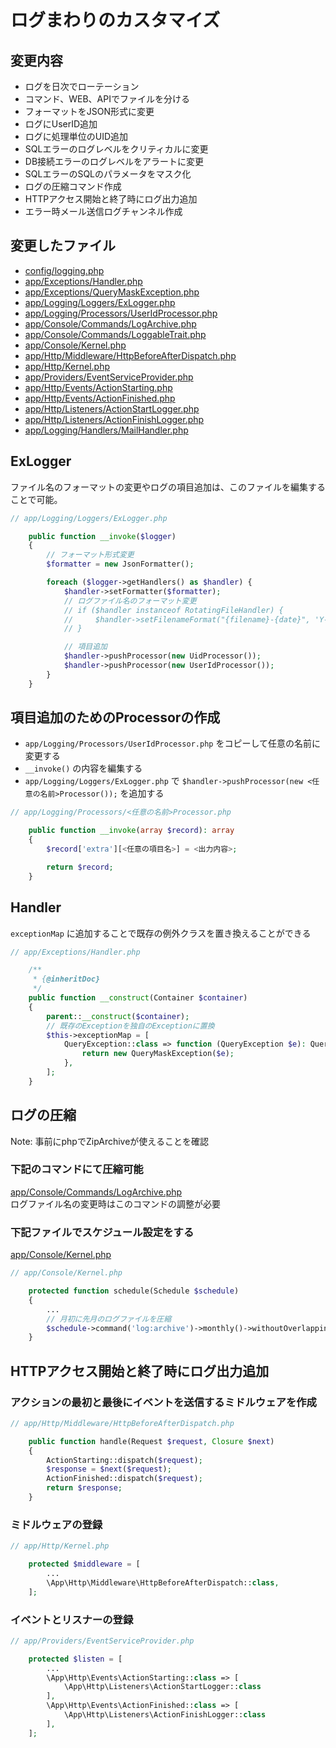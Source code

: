 # ログまわりのカスタマイズ

## 変更内容

- ログを日次でローテーション
- コマンド、WEB、APIでファイルを分ける
- フォーマットをJSON形式に変更
- ログにUserID追加
- ログに処理単位のUID追加
- SQLエラーのログレベルをクリティカルに変更
- DB接続エラーのログレベルをアラートに変更
- SQLエラーのSQLのパラメータをマスク化
- ログの圧縮コマンド作成
- HTTPアクセス開始と終了時にログ出力追加
- エラー時メール送信ログチャンネル作成

## 変更したファイル

- [config/logging.php](../config/logging.php)
- [app/Exceptions/Handler.php](../app/Exceptions/Handler.php)
- [app/Exceptions/QueryMaskException.php](../app/Exceptions/QueryMaskException.php)
- [app/Logging/Loggers/ExLogger.php](../app/Logging/Loggers/ExLogger.php)
- [app/Logging/Processors/UserIdProcessor.php](../app/Logging/Processors/UserIdProcessor.php)
- [app/Console/Commands/LogArchive.php](../app/Console/Commands/LogArchive.php)
- [app/Console/Commands/LoggableTrait.php](../app/Console/Commands/LoggableTrait.php)
- [app/Console/Kernel.php](../app/Console/Kernel.php)
- [app/Http/Middleware/HttpBeforeAfterDispatch.php](../app/Http/Middleware/HttpBeforeAfterDispatch.php)
- [app/Http/Kernel.php](../app/Http/Kernel.php)
- [app/Providers/EventServiceProvider.php](../app/Providers/EventServiceProvider.php)
- [app/Http/Events/ActionStarting.php](../app/Http/Events/ActionStarting.php)
- [app/Http/Events/ActionFinished.php](../app/Http/Events/ActionFinished.php)
- [app/Http/Listeners/ActionStartLogger.php](../app/Http/Listeners/ActionStartLogger.php)
- [app/Http/Listeners/ActionFinishLogger.php](../app/Http/Listeners/ActionFinishLogger.php)
- [app/Logging/Handlers/MailHandler.php](../app/Logging/Handlers/MailHandler.php)

## ExLogger

ファイル名のフォーマットの変更やログの項目追加は、このファイルを編集することで可能。

```php
// app/Logging/Loggers/ExLogger.php

    public function __invoke($logger)
    {
        // フォーマット形式変更
        $formatter = new JsonFormatter();

        foreach ($logger->getHandlers() as $handler) {
            $handler->setFormatter($formatter);
            // ログファイル名のフォーマット変更
            // if ($handler instanceof RotatingFileHandler) {
            //     $handler->setFilenameFormat("{filename}-{date}", 'Y-m-d');
            // }

            // 項目追加
            $handler->pushProcessor(new UidProcessor());
            $handler->pushProcessor(new UserIdProcessor());
        }
    }
```

## 項目追加のためのProcessorの作成

- `app/Logging/Processors/UserIdProcessor.php` をコピーして任意の名前に変更する
- `__invoke()` の内容を編集する
- `app/Logging/Loggers/ExLogger.php` で `$handler->pushProcessor(new <任意の名前>Processor());` を追加する

```php
// app/Logging/Processors/<任意の名前>Processor.php

    public function __invoke(array $record): array
    {
        $record['extra'][<任意の項目名>] = <出力内容>;

        return $record;
    }
```

## Handler

`exceptionMap` に追加することで既存の例外クラスを置き換えることができる

```php
// app/Exceptions/Handler.php

    /**
     * {@inheritDoc}
     */
    public function __construct(Container $container)
    {
        parent::__construct($container);
        // 既存のExceptionを独自のExceptionに置換
        $this->exceptionMap = [
            QueryException::class => function (QueryException $e): QueryMaskException {
                return new QueryMaskException($e);
            },
        ];
    }
```

## ログの圧縮

Note: 事前にphpでZipArchiveが使えることを確認  

### 下記のコマンドにて圧縮可能
[app/Console/Commands/LogArchive.php](../app/Console/Commands/LogArchive.php)  
ログファイル名の変更時はこのコマンドの調整が必要

### 下記ファイルでスケジュール設定をする
[app/Console/Kernel.php](../app/Console/Kernel.php)

```php
// app/Console/Kernel.php

    protected function schedule(Schedule $schedule)
    {
        ...
        // 月初に先月のログファイルを圧縮
        $schedule->command('log:archive')->monthly()->withoutOverlapping();
    }
```

## HTTPアクセス開始と終了時にログ出力追加

### アクションの最初と最後にイベントを送信するミドルウェアを作成

```php
// app/Http/Middleware/HttpBeforeAfterDispatch.php

    public function handle(Request $request, Closure $next)
    {
        ActionStarting::dispatch($request);
        $response = $next($request);
        ActionFinished::dispatch($request);
        return $response;
    }
```

### ミドルウェアの登録

```php
// app/Http/Kernel.php

    protected $middleware = [
        ...
        \App\Http\Middleware\HttpBeforeAfterDispatch::class,
    ];
```

### イベントとリスナーの登録

```php
// app/Providers/EventServiceProvider.php

    protected $listen = [
        ...
        \App\Http\Events\ActionStarting::class => [
            \App\Http\Listeners\ActionStartLogger::class
        ],
        \App\Http\Events\ActionFinished::class => [
            \App\Http\Listeners\ActionFinishLogger::class
        ],
    ];
```
